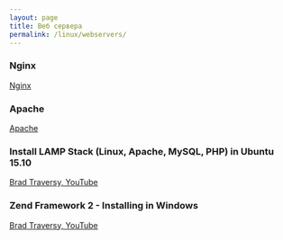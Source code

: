 ```yaml
---
layout: page
title: Веб сервера
permalink: /linux/webservers/
---
```


### Nginx

[Nginx](/linux/webservers/nginx/)  


### Apache

[Apache](/linux/webservers/apache/)  


### Install LAMP Stack (Linux, Apache, MySQL, PHP) in Ubuntu 15.10

[Brad Traversy, YouTube](https://www.youtube.com/watch?v=vazRx1Ei8VA)  



### Zend Framework 2 - Installing in Windows

[Brad Traversy, YouTube](http://www.youtube.com/watch?v=NJVS5yt5fHw)  
